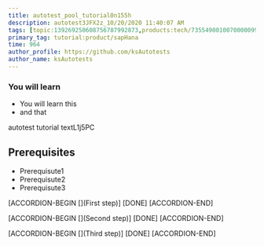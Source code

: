 ```yaml
---
title: autotest_pool_tutorial0n155h
description: autotest3JFX2z_10/20/2020 11:40:07 AM
tags: [topic:139269250608756787992873,products:tech/73554900100700000996,tutorial:experience/advanced]
primary_tag: tutorial:product/sapHana
time: 964
author_profile: https://github.com/ksAutotests
author_name: ksAutotests
---
```

### You will learn
- You will learn this
- and that

autotest tutorial textL1j5PC

## Prerequisites
- Prerequisute1
- Prerequisute2
- Prerequisute3

[ACCORDION-BEGIN [](First step)]
[DONE]
[ACCORDION-END]

[ACCORDION-BEGIN [](Second step)]
[DONE]
[ACCORDION-END]

[ACCORDION-BEGIN [](Third step)]
[DONE]
[ACCORDION-END]

